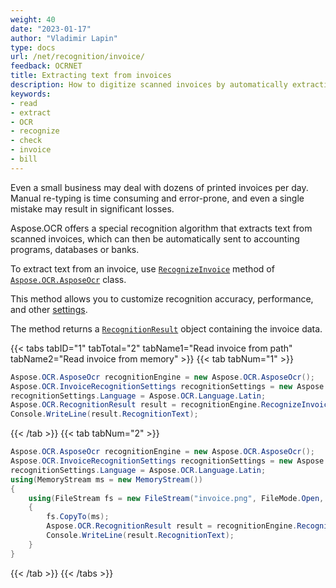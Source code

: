```yaml
---
weight: 40
date: "2023-01-17"
author: "Vladimir Lapin"
type: docs
url: /net/recognition/invoice/
feedback: OCRNET
title: Extracting text from invoices
description: How to digitize scanned invoices by automatically extracting text from them.
keywords:
- read
- extract
- OCR
- recognize
- check
- invoice
- bill
---
```


Even a small business may deal with dozens of printed invoices per day. Manual re-typing is time consuming and error-prone, and even a single mistake may result in significant losses.

Aspose.OCR offers a special recognition algorithm that extracts text from scanned invoices, which can then be automatically sent to accounting programs, databases or banks.

To extract text from an invoice, use [`RecognizeInvoice`](https://reference.aspose.com/ocr/net/aspose.ocr/asposeocr/recognizeinvoice/) method of [`Aspose.OCR.AsposeOcr`](https://reference.aspose.com/ocr/net/aspose.ocr/asposeocr/) class.

This method allows you to customize recognition accuracy, performance, and other [settings](/ocr/net/recognition-settings-invoice/).

The method returns a [`RecognitionResult`](https://reference.aspose.com/ocr/net/aspose.ocr/recognitionresult/) object containing the invoice data.

{{< tabs tabID="1" tabTotal="2" tabName1="Read invoice from path" tabName2="Read invoice from memory" >}}
{{< tab tabNum="1" >}}
```csharp
Aspose.OCR.AsposeOcr recognitionEngine = new Aspose.OCR.AsposeOcr();
Aspose.OCR.InvoiceRecognitionSettings recognitionSettings = new Aspose.OCR.InvoiceRecognitionSettings();
recognitionSettings.Language = Aspose.OCR.Language.Latin;
Aspose.OCR.RecognitionResult result = recognitionEngine.RecognizeInvoice("invoice.png", recognitionSettings);
Console.WriteLine(result.RecognitionText);
```
{{< /tab >}}
{{< tab tabNum="2" >}}
```csharp
Aspose.OCR.AsposeOcr recognitionEngine = new Aspose.OCR.AsposeOcr();
Aspose.OCR.InvoiceRecognitionSettings recognitionSettings = new Aspose.OCR.InvoiceRecognitionSettings();
recognitionSettings.Language = Aspose.OCR.Language.Latin;
using(MemoryStream ms = new MemoryStream())
{
	using(FileStream fs = new FileStream("invoice.png", FileMode.Open, FileAccess.Read))
	{
		fs.CopyTo(ms);
		Aspose.OCR.RecognitionResult result = recognitionEngine.RecognizeInvoice(ms, recognitionSettings);
		Console.WriteLine(result.RecognitionText);
	}
}
```
{{< /tab >}}
{{< /tabs >}}
